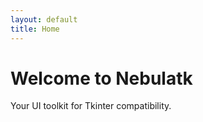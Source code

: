 ```yaml
---
layout: default
title: Home
---
```


# Welcome to Nebulatk
Your UI toolkit for Tkinter compatibility.

